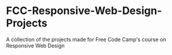 # FCC-Responsive-Web-Design-Projects
A collection of the projects made for Free Code Camp's course on Responsive Web Design
